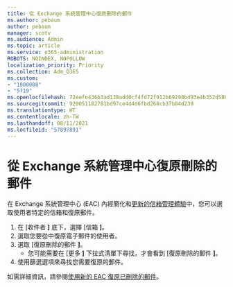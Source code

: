 ```yaml
---
title: 從 Exchange 系統管理中心復原刪除的郵件
ms.author: pebaum
author: pebaum
manager: scotv
ms.audience: Admin
ms.topic: article
ms.service: o365-administration
ROBOTS: NOINDEX, NOFOLLOW
localization_priority: Priority
ms.collection: Adm_O365
ms.custom:
- "1800008"
- "5719"
ms.openlocfilehash: 72eefe436b3ad138add0cf4fd72f912b69298bd93e4b352d5802f015ec94cbc3
ms.sourcegitcommit: 920051182781bd97ce4d4d6fbd268cb37b84d239
ms.translationtype: HT
ms.contentlocale: zh-TW
ms.lasthandoff: 08/11/2021
ms.locfileid: "57897891"
---
```

# <a name="recover-deleted-items-from-exchange-admin-center"></a>從 Exchange 系統管理中心復原刪除的郵件

在 Exchange 系統管理中心 (EAC) 內經簡化和[更新的信箱管理體驗](https://admin.exchange.microsoft.com/#/mailboxes)中，您可以選取使用者特定的信箱和復原郵件。

1. 在 [收件者 **]** 底下，選擇 [信箱 **]**。
2. 選取您要從中復原電子郵件的使用者。
3. 選取 [復原刪除的郵件 **]**。
    - 您可能需要在 [更多 **]** 下拉式清單下尋找，才會看到 [復原刪除的郵件 **]**。
4. 使用篩選選項來尋找您需要復原的郵件。

如需詳細資訊，請參閱[使用新的 EAC 復原已刪除的郵件](https://docs.microsoft.com/exchange/recipients-in-exchange-online/manage-user-mailboxes/recover-deleted-messages#use-new-eac-for-recovering-deleted-messages)。
